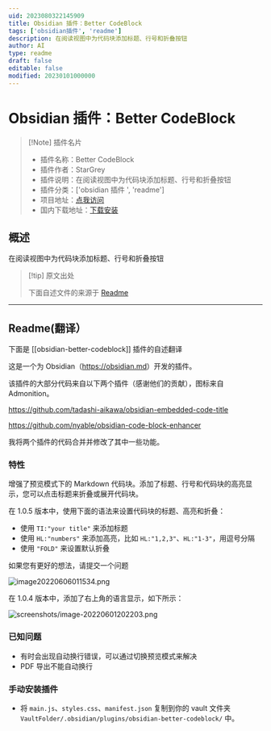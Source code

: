 ```yaml
---
uid: 2023080322145909
title: Obsidian 插件：Better CodeBlock
tags: ['obsidian插件', 'readme']
description: 在阅读视图中为代码块添加标题、行号和折叠按钮
author: AI
type: readme
draft: false
editable: false
modified: 20230101000000
---
```


# Obsidian 插件：Better CodeBlock

> [!Note] 插件名片
> - 插件名称：Better CodeBlock
> - 插件作者：StarGrey
> - 插件说明：在阅读视图中为代码块添加标题、行号和折叠按钮
> - 插件分类：['obsidian 插件 ', 'readme']
> - 项目地址：[点我访问](https://github.com/stargrey/obsidian-better-codeblock)
> - 国内下载地址：[下载安装](https://pkmer.cn/products/plugin/pluginMarket/?obsidian-better-codeblock)

## 概述

在阅读视图中为代码块添加标题、行号和折叠按钮

> [!tip] 原文出处
>
>下面自述文件的来源于 [Readme](https://ghproxy.net/https://raw.githubusercontent.com/stargrey/obsidian-better-codeblock/main/README.md)

---

## Readme(翻译）

下面是 [[obsidian-better-codeblock]] 插件的自述翻译

这是一个为 Obsidian（<https://obsidian.md>）开发的插件。

该插件的大部分代码来自以下两个插件（感谢他们的贡献），图标来自 Admonition。

<https://github.com/tadashi-aikawa/obsidian-embedded-code-title>

<https://github.com/nyable/obsidian-code-block-enhancer>

我将两个插件的代码合并并修改了其中一些功能。

### 特性

增强了预览模式下的 Markdown 代码块。添加了标题、行号和代码块的高亮显示，您可以点击标题来折叠或展开代码块。

在 1.0.5 版本中，使用下面的语法来设置代码块的标题、高亮和折叠：

- 使用 `TI:"your title"` 来添加标题
- 使用 `HL:"numbers"` 来添加高亮，比如 `HL:"1,2,3"`、`HL:"1-3"`，用逗号分隔
- 使用 `"FOLD"` 来设置默认折叠

如果您有更好的想法，请提交一个问题

![image20220606011534.png](screenshots/image20220606011534.png)

在 1.0.4 版本中，添加了右上角的语言显示，如下所示：

![screenshots/image-20220601202203.png](screenshots/image-20220601202203.png)

### 已知问题

- 有时会出现自动换行错误，可以通过切换预览模式来解决
- PDF 导出不能自动换行

### 手动安装插件

- 将 `main.js`、`styles.css`、`manifest.json` 复制到你的 vault 文件夹 `VaultFolder/.obsidian/plugins/obsidian-better-codeblock/` 中。



